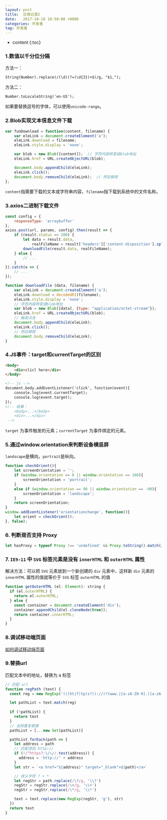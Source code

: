 ```yaml
---
layout: post
title:  日常记录2
date:   2017-10-10 18:58:00 +0800
categories: 开发者
tag: 开发者
---
```


* content
{:toc}

### 1.数值以千分位分隔

方法一：

    String(Number).replace(/(\d)(?=(\d{3})+$)/g, "$1,");

方法二：

    Number.toLocaleString('en-US');

如果要替换逗号的字体，可以使用`unicode-range`。

### 2.Blob实现文本信息文件下载

```js
var funDownload = function(content, filename) {
    var eleLink = document.createElement('a');
    eleLink.download = filename;
    eleLink.style.display = 'none';

    var blob = new Blob([content]);  // 字符内容转变成blob地址
    eleLink.href = URL.createObjectURL(blob);

    document.body.appendChild(eleLink);
    eleLink.click();
    document.body.removeChild(eleLink);  // 然后移除
};
```

`content`指需要下载的文本或字符串内容，`filename`指下载到系统中的文件名称。

### 3.axios二进制下载文件

```js
const config = {
    responseType: 'arraybuffer'
};
axios.post(url, params, config).then(result => {
    if (result.status == 200) {
        let data = result.data,
            realFileName = result['headers']['content-disposition'].split('filename=')[1];
        downloadFile(result.data, realFileName);
    } else {
        // ...
    }
}).catch(e => {
    // ...
});

function downloadFile (data, filename) {
    var eleLink = document.createElement('a');
    eleLink.download = decodeURI(filename);
    eleLink.style.display = 'none';
    // 字符内容转变成blob地址
    var blob = new Blob([data], {type: "application/octet-stream"});
    eleLink.href = URL.createObjectURL(blob);
    // 触发点击
    document.body.appendChild(eleLink);
    eleLink.click();
    // 然后移除
    document.body.removeChild(eleLink);
}
```

### 4.JS事件：target和currentTarget的区别

```html
<body>
    <div>clicl here</div>
</body>

<!-- js -->
document.body.addEventListener('click', function(event){
    console.log(event.currentTarget);
    console.log(event.target);
});
<!-- 结果：
    <body>...</body>
    <div>...</div>
 -->
```

`target` 为事件触发的元素；`currentTarget` 为事件绑定的元素。

### 5.通过window.orientation来判断设备横竖屏

`landscape`是横向，`portrait`是纵向。

```javascript
function checkOrient(){
    let screenOrientation = '';
    if (window.orientation == 0 || window.orientation == 180){
        screenOrientation = 'portrait';
    }
    else if (window.orientation == 90 || window.orientation == -90){
        screenOrientation = 'landscape';
    }
    return screenOrientation;
}
window.addEventListener('orientationchange', function(){
    let orient = checkOrient();
}, false);
```

### 6. 判断是否支持 Proxy

```js
let hasProxy = typeof Proxy !== 'undefined' && Proxy.toString().match(/native code/);
```

### 7. `IE9-11` 中 `SVG` 标签元素是没有 `innerHTML` 和 `outerHTML` 属性

解决方法：可以把 `SVG` 元素放到一个新创建的 `div` 元素中，这样新 `div` 元素的 `innerHTML` 属性的值就等价于 `SVG` 标签 `outerHTML` 的值

```js
function getOuterHTML (el: Element): string {
  if (el.outerHTML) {
    return el.outerHTML;
  } else {
    const container = document.createElement('div');
    container.appendChild(el.cloneNode(true));
    return container.innerHTML;
  }
}
```

### 8.调试移动端页面

[如何调试移动端页面](https://cloud.tencent.com/developer/article/1142556)

### 9.替换url

匹配文本中的地址，替换为 a 标签

```js
// 匹配 url
function regPath (text) {
  const reg = new RegExp('(((ht|f)tp(s?))://)?(www.|[a-zA-Z0-9].)[a-zA-Z0-9-.]+.(com|edu|gov|mil|net|org|biz|info|name|museum|us|ca|uk|cn|hk)(:[0-9]+)*(/($|[a-zA-Z0-9.,;?\'\\+&amp;%$#*=~_-]+)*)*', 'g')

  let pathList = text.match(reg)
  
  if (!pathList) {
    return text
  }
  // 去除重复链接
  pathList = [...new Set(pathList)]

  pathList.forEach(path => {
    let address = path
    // 匹配添加 http://
    if (!/^https?:\/\//.test(address)) {
      address = 'http://' + address
    }
    let str = `<a href="${address}" target="_blank">${path}</a>`

    // 转义字符 ? + *
    let regStr = path.replace(/\?/g, '\\?')
    regStr = regStr.replace(/\+/g, '\\+')
    regStr = regStr.replace(/\*/g, '\\*')

    text = text.replace(new RegExp(regStr, 'g'), str)
  })
  return text
}
```